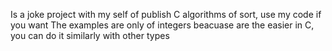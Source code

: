 Is a joke project with my self of publish C algorithms of sort, use my code if you want
The examples are only of integers beacuase are the easier in C, you can do it similarly with other types
